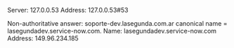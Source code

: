 Server:		127.0.0.53
Address:	127.0.0.53#53

Non-authoritative answer:
soporte-dev.lasegunda.com.ar	canonical name = lasegundadev.service-now.com.
Name:	lasegundadev.service-now.com
Address: 149.96.234.185

